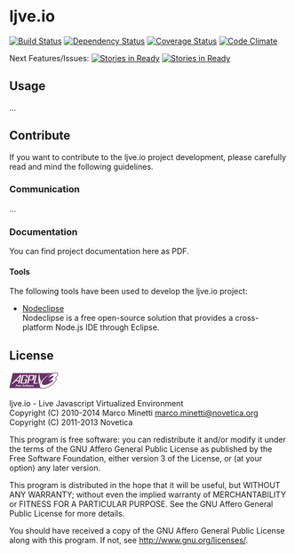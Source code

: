 # ljve.io

[![Build Status](https://travis-ci.org/marcominetti/ljve.io.svg?branch=master)](https://travis-ci.org/marcominetti/ljve.io)
[![Dependency Status](https://david-dm.org/marcominetti/ljve.io.svg)](https://david-dm.org/marcominetti/ljve.io)
[![Coverage Status](https://coveralls.io/repos/marcominetti/ljve.io/badge.png?branch=master)](https://coveralls.io/r/marcominetti/ljve.io?branch=master)
[![Code Climate](https://codeclimate.com/github/marcominetti/ljve.io.png)](https://codeclimate.com/github/marcominetti/ljve.io)

Next Features/Issues:
[![Stories in Ready](https://badge.waffle.io/marcominetti/ljve.io.png?label=in%20progress&title=Working)](https://waffle.io/marcominetti/ljve.io)
[![Stories in Ready](https://badge.waffle.io/marcominetti/ljve.io.png?label=ready&title=Backlog)](https://waffle.io/marcominetti/ljve.io)



## Usage

...



## Contribute

If you want to contribute to the ljve.io project development, please carefully read and mind the following guidelines.


### Communication

...



### Documentation

You can find project documentation here as PDF.



#### Tools

The following tools have been used to develop the ljve.io project:

  * [Nodeclipse](http://www.nodeclipse.org)  
  Nodeclipse is a free open-source solution that provides a cross-platform Node.js IDE through Eclipse.



## License
![AGPLv3](/LICENSE.AGPL.PNG)

ljve.io - Live Javascript Virtualized Environment  
Copyright (C) 2010-2014  Marco Minetti <marco.minetti@novetica.org>  
Copyright (C) 2011-2013  Novetica  

This program is free software: you can redistribute it and/or modify
it under the terms of the GNU Affero General Public License as published by
the Free Software Foundation, either version 3 of the License, or
(at your option) any later version.  

This program is distributed in the hope that it will be useful,
but WITHOUT ANY WARRANTY; without even the implied warranty of
MERCHANTABILITY or FITNESS FOR A PARTICULAR PURPOSE.  See the
GNU Affero General Public License for more details.  

You should have received a copy of the GNU Affero General Public License
along with this program.  If not, see <http://www.gnu.org/licenses/>.  
